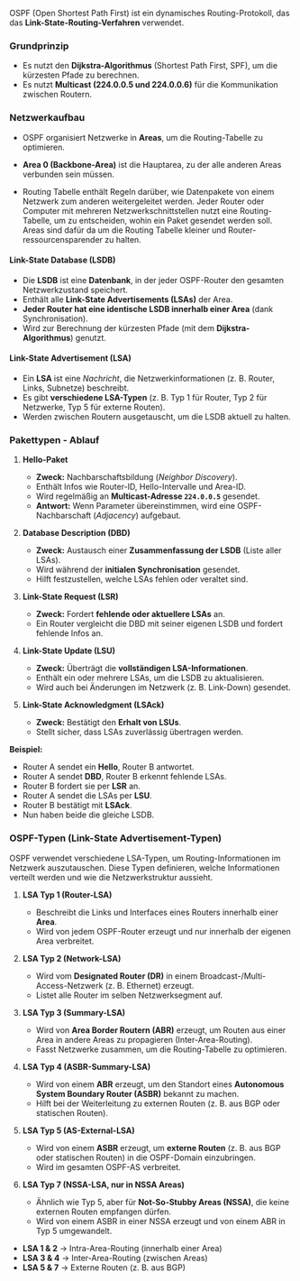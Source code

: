 OSPF (Open Shortest Path First) ist ein dynamisches Routing-Protokoll, das das **Link-State-Routing-Verfahren** verwendet.

### Grundprinzip
- Es nutzt den **Dijkstra-Algorithmus** (Shortest Path First, SPF), um die kürzesten Pfade zu berechnen.
- Es nutzt **Multicast (224.0.0.5 und 224.0.0.6)** für die Kommunikation zwischen Routern.

### Netzwerkaufbau
- OSPF organisiert Netzwerke in **Areas**, um die Routing-Tabelle zu optimieren.
- **Area 0 (Backbone-Area)** ist die Hauptarea, zu der alle anderen Areas verbunden sein müssen.

- Routing Tabelle enthält Regeln darüber, wie Datenpakete von einem Netzwerk zum anderen weitergeleitet werden. Jeder Router oder Computer mit mehreren Netzwerkschnittstellen nutzt eine Routing-Tabelle, um zu entscheiden, wohin ein Paket gesendet werden soll. Areas sind dafür da um die Routing Tabelle kleiner und Router-ressourcensparender zu halten.

#### Link-State Database (LSDB)
- Die **LSDB** ist eine **Datenbank**, in der jeder OSPF-Router den gesamten Netzwerkzustand speichert.
- Enthält alle **Link-State Advertisements (LSAs)** der Area.
- **Jeder Router hat eine identische LSDB innerhalb einer Area** (dank Synchronisation).
- Wird zur Berechnung der kürzesten Pfade (mit dem **Dijkstra-Algorithmus**) genutzt.

#### Link-State Advertisement (LSA)
- Ein **LSA** ist eine _Nachricht_, die Netzwerkinformationen (z. B. Router, Links, Subnetze) beschreibt.
- Es gibt **verschiedene LSA-Typen** (z. B. Typ 1 für Router, Typ 2 für Netzwerke, Typ 5 für externe Routen).
- Werden zwischen Routern ausgetauscht, um die LSDB aktuell zu halten.

### Pakettypen - Ablauf
1. **Hello-Paket**
    - **Zweck:** Nachbarschaftsbildung (_Neighbor Discovery_).
    - Enthält Infos wie Router-ID, Hello-Intervalle und Area-ID.
    - Wird regelmäßig an **Multicast-Adresse `224.0.0.5`** gesendet.
    - **Antwort:** Wenn Parameter übereinstimmen, wird eine OSPF-Nachbarschaft (_Adjacency_) aufgebaut.
        
2. **Database Description (DBD)**
    - **Zweck:** Austausch einer **Zusammenfassung der LSDB** (Liste aller LSAs).
    - Wird während der **initialen Synchronisation** gesendet.
    - Hilft festzustellen, welche LSAs fehlen oder veraltet sind.
        
3. **Link-State Request (LSR)**
    - **Zweck:** Fordert **fehlende oder aktuellere LSAs** an.
    - Ein Router vergleicht die DBD mit seiner eigenen LSDB und fordert fehlende Infos an.
        
4. **Link-State Update (LSU)**
    - **Zweck:** Überträgt die **vollständigen LSA-Informationen**.
    - Enthält ein oder mehrere LSAs, um die LSDB zu aktualisieren.
    - Wird auch bei Änderungen im Netzwerk (z. B. Link-Down) gesendet.
        
5. **Link-State Acknowledgment (LSAck)**
    - **Zweck:** Bestätigt den **Erhalt von LSUs**.
    - Stellt sicher, dass LSAs zuverlässig übertragen werden.


**Beispiel:**
- Router A sendet ein **Hello**, Router B antwortet.
- Router A sendet **DBD**, Router B erkennt fehlende LSAs.
- Router B fordert sie per **LSR** an.
- Router A sendet die LSAs per **LSU**.
- Router B bestätigt mit **LSAck**.
- Nun haben beide die gleiche LSDB.

### OSPF-Typen (**Link-State Advertisement**-Typen)
OSPF verwendet verschiedene LSA-Typen, um Routing-Informationen im Netzwerk auszutauschen. Diese Typen definieren, welche Informationen verteilt werden und wie die Netzwerkstruktur aussieht.

1. **LSA Typ 1 (Router-LSA)**
    
    - Beschreibt die Links und Interfaces eines Routers innerhalb einer **Area**.
    - Wird von jedem OSPF-Router erzeugt und nur innerhalb der eigenen Area verbreitet.
        
2. **LSA Typ 2 (Network-LSA)**
    
    - Wird vom **Designated Router (DR)** in einem Broadcast-/Multi-Access-Netzwerk (z. B. Ethernet) erzeugt.
    - Listet alle Router im selben Netzwerksegment auf.
        
3. **LSA Typ 3 (Summary-LSA)**
    
    - Wird von **Area Border Routern (ABR)** erzeugt, um Routen aus einer Area in andere Areas zu propagieren (Inter-Area-Routing).
    - Fasst Netzwerke zusammen, um die Routing-Tabelle zu optimieren.
        
4. **LSA Typ 4 (ASBR-Summary-LSA)**
    
    - Wird von einem **ABR** erzeugt, um den Standort eines **Autonomous System Boundary Router (ASBR)** bekannt zu machen.
    - Hilft bei der Weiterleitung zu externen Routen (z. B. aus BGP oder statischen Routen).
        
5. **LSA Typ 5 (AS-External-LSA)**
    
    - Wird von einem **ASBR** erzeugt, um **externe Routen** (z. B. aus BGP oder statischen Routen) in die OSPF-Domain einzubringen.
    - Wird im gesamten OSPF-AS verbreitet.
        
6. **LSA Typ 7 (NSSA-LSA, nur in NSSA Areas)**
    
    - Ähnlich wie Typ 5, aber für **Not-So-Stubby Areas (NSSA)**, die keine externen Routen empfangen dürfen.
    - Wird von einem ASBR in einer NSSA erzeugt und von einem ABR in Typ 5 umgewandelt.



- **LSA 1 & 2** → Intra-Area-Routing (innerhalb einer Area)
- **LSA 3 & 4** → Inter-Area-Routing (zwischen Areas)
- **LSA 5 & 7** → Externe Routen (z. B. aus BGP)
